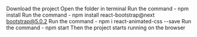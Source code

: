 Download the project
Open the folder in terminal
Run the command - npm install
Run the command - npm install react-bootstrap@next bootstrap@5.0.2
Run the command - npm i react-animated-css --save
Run the command - npm start
Then the project starts running on the browser
